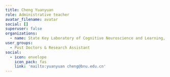 ```yaml
---
title: Cheng Yuanyuan
role: Administrative teacher
avatar_filename: avatar
social: []
superuser: false
organizations:
  - name: State Key Laboratory of Cognitive Neuroscience and Learning, Beijing Normal University
user_groups:
  - Post Doctors & Research Assistant
social:
  - icon: envelope
    icon_pack: fas
    link: 'mailto:yuanyuan cheng@bnu.edu.cn'
---
```


